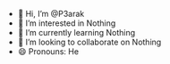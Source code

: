 - 👋 Hi, I’m @P3arak
- 👀 I’m interested in Nothing
- 🌱 I’m currently learning Nothing
- 💞️ I’m looking to collaborate on Nothing
- 😄 Pronouns: He

<!---
P3arak/P3arak is a ✨ special ✨ repository because its `README.md` (this file) appears on your GitHub profile.
You can click the Preview link to take a look at your changes.
--->
